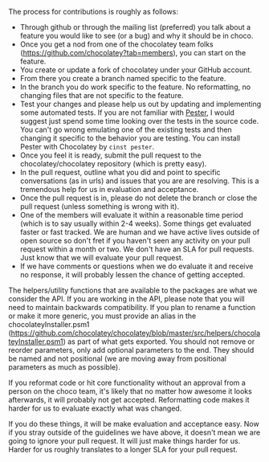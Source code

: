 The process for contributions is roughly as follows:  
  
 * Through github or through the mailing list (preferred) you talk about a feature you would like to see (or a bug) and why it should be in choco.
 * Once you get a nod from one of the chocolatey team folks (https://github.com/chocolatey?tab=members), you can start on the feature.
 * You create or update a fork of chocolatey under your GitHub account. 
 * From there you create a branch named specific to the feature.
 * In the branch you do work specific to the feature. No reformatting, no changing files that are not specific to the feature. 
 * Test your changes and please help us out by updating and implementing some automated tests. If you are not familiar with [Pester](https://github.com/pester/Pester), I would suggest just spend some time looking over the tests in the source code. You can't go wrong emulating one of the existing tests and then changing it specific to the behavior you are testing.  You can install Pester with Chocolatey by ```cinst pester```.
 * Once you feel it is ready, submit the pull request to the chocolatey/chocolatey repository (which is pretty easy).
 * In the pull request, outline what you did and point to specific conversations (as in urls) and issues that you are are resolving. This is a tremendous help for us in evaluation and acceptance.
 * Once the pull request is in, please do not delete the branch or close the pull request (unless something is wrong with it).
 * One of the members will evaluate it within a reasonable time period (which is to say usually within 2-4 weeks). Some things get evaluated faster or fast tracked. We are human and we have active lives outside of open source so don't fret if you haven't seen any activity on your pull request within a month or two. We don't have an SLA for pull requests. Just know that we will evaluate your pull request.
 * If we have comments or questions when we do evaluate it and receive no response, it will probably lessen the chance of getting accepted.
  
The helpers/utility functions that are available to the packages are what we consider the API. If you are working in the API, please note that you will need to maintain backwards compatibility. If you plan to rename a function or make it more generic, you must provide an alias in the chocolateyInstaller.psm1 (https://github.com/chocolatey/chocolatey/blob/master/src/helpers/chocolateyInstaller.psm1) as part of what gets exported. You should not remove or reorder parameters, only add optional parameters to the end. They should be named and not positional (we are moving away from positional parameters as much as possible).  
  
If you reformat code or hit core functionality without an approval from a person on the choco team, it's likely that no matter how awesome it looks afterwards, it will probably not get accepted. Reformatting code makes it harder for us to evaluate exactly what was changed.  
  
If you do these things, it will be make evaluation and acceptance easy. Now if you stray outside of the guidelines we have above, it doesn't mean we are going to ignore your pull request. It will just make things harder for us.  Harder for us roughly translates to a longer SLA for your pull request.  
  
